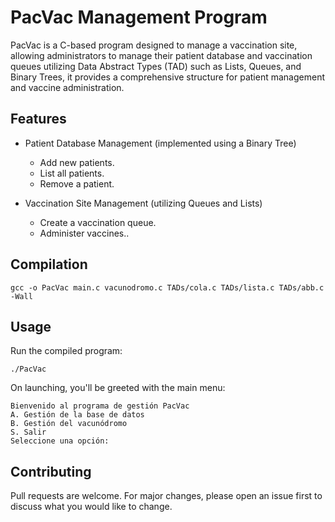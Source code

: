 # PacVac Management Program

PacVac is a C-based program designed to manage a vaccination site, allowing administrators to manage their patient database and vaccination queues utilizing Data Abstract Types (TAD) such as Lists, Queues, and Binary Trees, it provides a comprehensive structure for patient management and vaccine administration.
## Features

 - Patient Database Management (implemented using a Binary Tree)
   - Add new patients.
   - List all patients.
   - Remove a patient.

  - Vaccination Site Management (utilizing Queues and Lists)
    - Create a vaccination queue.
    - Administer vaccines..

## Compilation

```
gcc -o PacVac main.c vacunodromo.c TADs/cola.c TADs/lista.c TADs/abb.c -Wall
```

## Usage

Run the compiled program:
```
./PacVac
```

On launching, you'll be greeted with the main menu:

```
Bienvenido al programa de gestión PacVac
A. Gestión de la base de datos
B. Gestión del vacunódromo
S. Salir
Seleccione una opción:
```

## Contributing

Pull requests are welcome. For major changes, please open an issue first to discuss what you would like to change.
